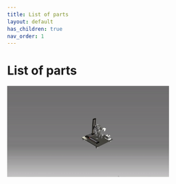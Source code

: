 ```yaml
---
title: List of parts 
layout: default
has_children: true
nav_order: 1
---
```


# List of parts

<img src="../custom_assets/images/ezgif.com-video-to-gif.gif" width="75%">